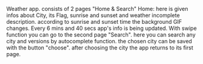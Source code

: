 Weather app. consists of 2 pages "Home & Search"  Home: here is given infos about City, its Flag, sunrise and sunset and weather incomplete description. according to sunrise and sunset time the background GIF changes. Every 6 mins and 40 secs app's info is being updated.   With swipe function you can go to the second page "Search". here you can search any city and versions by autocomplete function. the chosen city can be saved with the button "choose". after choosing the city the app returns to its first page.
